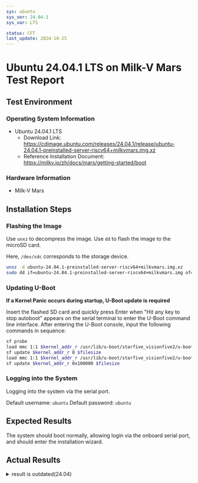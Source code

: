 ```yaml
---
sys: ubuntu
sys_ver: 24.04.1
sys_var: LTS

status: CFT
last_update: 2024-10-25
---
```


# Ubuntu 24.04.1 LTS on Milk-V Mars Test Report

## Test Environment

### Operating System Information

- Ubuntu 24.04.1 LTS
  - Download Link: https://cdimage.ubuntu.com/releases/24.04.1/release/ubuntu-24.04.1-preinstalled-server-riscv64+milkvmars.img.xz
  - Reference Installation Document: https://milkv.io/zh/docs/mars/getting-started/boot

### Hardware Information

- Milk-V Mars

## Installation Steps

### Flashing the Image

Use `unxz` to decompress the image. 
Use `dd` to flash the image to the microSD card.

Here, `/dev/sdc` corresponds to the storage device.

```bash
unxz -d ubuntu-24.04.1-preinstalled-server-riscv64+milkvmars.img.xz
sudo dd if=ubuntu-24.04.1-preinstalled-server-riscv64+milkvmars.img of=/dev/sdc bs=1M status=progress
```

### Updating U-Boot

**If a Kernel Panic occurs during startup, U-Boot update is required**

Insert the flashed SD card and quickly press Enter when "Hit any key to stop autoboot" appears on the serial terminal to enter the U-Boot command line interface.
After entering the U-Boot console, input the following commands in sequence:
```bash
sf probe
load mmc 1:1 $kernel_addr_r /usr/lib/u-boot/starfive_visionfive2/u-boot-spl.bin.normal.out
sf update $kernel_addr_r 0 $filesize
load mmc 1:1 $kernel_addr_r /usr/lib/u-boot/starfive_visionfive2/u-boot.itb
sf update $kernel_addr_r 0x100000 $filesize
```

### Logging into the System

Logging into the system via the serial port.

Default username: `ubuntu`
Default password: `ubuntu`

## Expected Results

The system should boot normally, allowing login via the onboard serial port, and should enter the installation wizard.

## Actual Results
<details>
<summary>result is outdated(24.04)</summary>
The system booted successfully, and the output was successfully viewed via the serial port.

### Boot Information

Screen recording:
[![asciicast](https://asciinema.org/a/a3DgDMfhYPQgWhUjTTScbJ04n.svg)](https://asciinema.org/a/a3DgDMfhYPQgWhUjTTScbJ04n)

```log
Welcome to Ubuntu 24.04 LTS (GNU/Linux 6.8.0-31-generic riscv64)

 * Documentation:  https://help.ubuntu.com
 * Management:     https://landscape.canonical.com
 * Support:        https://ubuntu.com/pro

 System information disabled due to load higher than 1.0

Expanded Security Maintenance for Applications is not enabled.

0 updates can be applied immediately.

Enable ESM Apps to receive additional future security updates.
See https://ubuntu.com/esm or run: sudo pro status



The programs included with the Ubuntu system are free software;
the exact distribution terms for each program are described in the
individual files in /usr/share/doc/*/copyright.

Ubuntu comes with ABSOLUTELY NO WARRANTY, to the extent permitted by
applicable law.

To run a command as administrator (user "root"), use "sudo <command>".
See "man sudo_root" for details.

ubuntu@ubuntu:~$ cat /etc-o
cat: /etc-o: No such file or directory
ubuntu@ubuntu:~$ cat /etc/os-release 
PRETTY_NAME="Ubuntu 24.04 LTS"
NAME="Ubuntu"
VERSION_ID="24.04"
VERSION="24.04 LTS (Noble Numbat)"
VERSION_CODENAME=noble
ID=ubuntu
ID_LIKE=debian
HOME_URL="https://www.ubuntu.com/"
SUPPORT_URL="https://help.ubuntu.com/"
BUG_REPORT_URL="https://bugs.launchpad.net/ubuntu/"
PRIVACY_POLICY_URL="https://www.ubuntu.com/legal/terms-and-policies/privacy-policy"
UBUNTU_CODENAME=noble
LOGO=ubuntu-logo
ubuntu@ubuntu:~$ uname -a
Linux ubuntu 6.8.0-31-generic #31.1-Ubuntu SMP PREEMPT_DYNAMIC Sun Apr 21 01:12:53 UTC 2024 riscv64 riscv64 riscv64 GNU/Lix
ubuntu@ubuntu:~$ 
 

```

## Test Criteria

Successful: The actual result matches the expected result.

Failed: The actual result does not match the expected result.

## Test Conclusion

Test successful.
</details>
